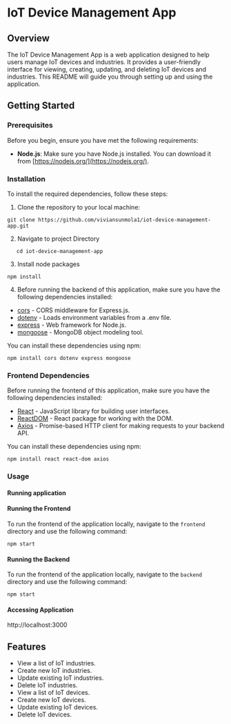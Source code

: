 # IoT Device Management App

## Overview

The IoT Device Management App is a web application designed to help users manage IoT devices and industries. It provides a user-friendly interface for viewing, creating, updating, and deleting IoT devices and industries. This README will guide you through setting up and using the application.

## Getting Started

### Prerequisites

Before you begin, ensure you have met the following requirements:

- **Node.js**: Make sure you have Node.js installed. You can download it from [https://nodejs.org/](https://nodejs.org/).

### Installation

To install the required dependencies, follow these steps:

1. Clone the repository to your local machine:

```
git clone https://github.com/viviansunmola1/iot-device-management-app.git
```

2. Navigate to project Directory    
```
   cd iot-device-management-app
```
3. Install node packages 
```
npm install
```

4. Before running the backend of this application, make sure you have the following dependencies installed:

- [cors](https://www.npmjs.com/package/cors) - CORS middleware for Express.js.
- [dotenv](https://www.npmjs.com/package/dotenv) - Loads environment variables from a .env file.
- [express](https://www.npmjs.com/package/express) - Web framework for Node.js.
- [mongoose](https://www.npmjs.com/package/mongoose) - MongoDB object modeling tool.

You can install these dependencies using npm:

```
npm install cors dotenv express mongoose
```

### Frontend Dependencies

Before running the frontend of this application, make sure you have the following dependencies installed:

- [React](https://reactjs.org/) - JavaScript library for building user interfaces.
- [ReactDOM](https://reactjs.org/docs/react-dom.html) - React package for working with the DOM.
- [Axios](https://www.npmjs.com/package/axios) - Promise-based HTTP client for making requests to your backend API.

You can install these dependencies using npm:

```
npm install react react-dom axios
```

### Usage
#### Running application 

#### Running the Frontend

To run the frontend of the application locally, navigate to the `frontend` directory and use the following command:

```
npm start
```

#### Running the Backend

To run the frontend of the application locally, navigate to the `backend` directory and use the following command:

```
npm start
```

#### Accessing Application 
http://localhost:3000

## Features

- View a list of IoT industries.
- Create new IoT industries.
- Update existing IoT industries.
- Delete IoT industries.
- View a list of IoT devices.
- Create new IoT devices.
- Update existing IoT devices.
- Delete IoT devices.
